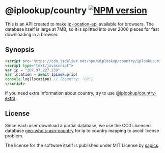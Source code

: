 # @iplookup/country [![NPM version](https://badge.fury.io/js/@iplookup/country)](https://badge.fury.io/js/@iplookup/country)

This is an API created to make [ip-location-api](https://github.com/sapics/ip-location-api) available for browsers.
The database itself is large at 7MB, so it is splitted into over 2000 pieces for fast downloading in a browser.


## Synopsis

```html
<script src="https://cdn.jsdelivr.net/npm/@iplookup/country/iplookup.min.js"></script>
<script type="text/javascript">
var ip = "207.97.227.239"
var location = await IpLookup(ip)
console.log(location) // {country: 'FR'}
</script>
```

If you need extra information about country, try to use [@iplookup/country-extra](https://github.com/sapics/ip-location-api/tree/main/browser/country-extra).


## License

Since each user download a partial database, we use the CC0 Licensed database [geo-whois-asn-country](https://github.com/sapics/ip-location-db/tree/main/geo-whois-asn-country) for ip to country mapping to avoid license problem.

The license for the software itself is published under MIT License by [sapics](https://github.com/sapics).